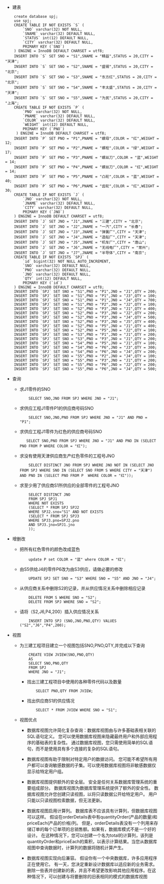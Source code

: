+ 建表
```
    create database spj;
    use spj;
    CREATE TABLE IF NOT EXISTS `S` (
        `SNO` varchar(32) NOT NULL,
        `SNAME` varchar(32) DEFAULT NULL,
        `STATUS` int(12) DEFAULT NULL,
        `CITY` varchar(32) DEFAULT NULL,
        PRIMARY KEY (`SNO`)
    ) ENGINE = InnoDB DEFAULT CHARSET = utf8;
    INSERT INTO `S` SET SNO = "S1",SNAME = "精益",STATUS = 20,CITY = "天津";
    INSERT INTO `S` SET SNO = "S2",SNAME = "盛锡",STATUS = 20,CITY = "北京";
    INSERT INTO `S` SET SNO = "S3",SNAME = "东方红",STATUS = 20,CITY = "北京";
    INSERT INTO `S` SET SNO = "S4",SNAME = "丰太盛",STATUS = 20,CITY = "天津";
    INSERT INTO `S` SET SNO = "S5",SNAME = "为民",STATUS = 20,CITY = "上海";
    CREATE TABLE IF NOT EXISTS `P` (
        `PNO` varchar(32) NOT NULL,
        `PNAME` varchar(32) DEFAULT NULL,
        `COLOR` varchar(32) DEFAULT NULL,
        `WEIGHT` int(12) DEFAULT NULL,
        PRIMARY KEY (`PNO`)
     ) ENGINE = InnoDB DEFAULT CHARSET = utf8;
    INSERT INTO `P` SET PNO = "P1",PNAME = "螺母",COLOR = "红",WEIGHT = 12;
    INSERT INTO `P` SET PNO = "P2",PNAME = "螺栓",COLOR = "绿",WEIGHT = 17;
    INSERT INTO `P` SET PNO = "P3",PNAME = "螺丝刀",COLOR = "蓝",WEIGHT = 14;
    INSERT INTO `P` SET PNO = "P4",PNAME = "螺丝刀",COLOR = "红",WEIGHT = 14;
    INSERT INTO `P` SET PNO = "P5",PNAME = "凸轮",COLOR = "蓝",WEIGHT = 40;
    INSERT INTO `P` SET PNO = "P6",PNAME = "齿轮",COLOR = "红",WEIGHT = 30;
    CREATE TABLE IF NOT EXISTS `J` (
        `JNO` varchar(32) NOT NULL,
        `JNAME` varchar(32) DEFAULT NULL,
        `CITY` varchar(32) DEFAULT NULL,
        PRIMARY KEY (`JNO`)
    ) ENGINE = InnoDB DEFAULT CHARSET = utf8;
    INSERT INTO `J` SET JNO = "J1",JNAME = "三建",CITY = "北京";
    INSERT INTO `J` SET JNO = "J2",JNAME = "一汽",CITY = "长春";
    INSERT INTO `J` SET JNO = "J3",JNAME = "弹簧厂",CITY = "天津";
    INSERT INTO `J` SET JNO = "J4",JNAME = "造船厂",CITY = "天津";
    INSERT INTO `J` SET JNO = "J5",JNAME = "机车厂",CITY = "唐山";
    INSERT INTO `J` SET JNO = "J6",JNAME = "无线电厂",CITY = "常州";
    INSERT INTO `J` SET JNO = "J7",JNAME = "半导体",CITY = "南京";
    CREATE TABLE IF NOT EXISTS `SPJ` (
        `id` bigint(32) NOT NULL AUTO_INCREMENT,
        `SNO` varchar(32) DEFAULT NULL,
        `PNO` varchar(32) DEFAULT NULL,
        `JNO` varchar(32) DEFAULT NULL,
        `QTY` int(12) DEFAULT NULL,
        PRIMARY KEY (`id`)
    ) ENGINE = InnoDB DEFAULT CHARSET = utf8;
    INSERT INTO `SPJ` SET SNO = "S1",PNO = "P1",JNO = "J1",QTY = 200;
    INSERT INTO `SPJ` SET SNO = "S1",PNO = "P1",JNO = "J3",QTY = 100;
    INSERT INTO `SPJ` SET SNO = "S1",PNO = "P1",JNO = "J4",QTY = 700;
    INSERT INTO `SPJ` SET SNO = "S1",PNO = "P2",JNO = "J2",QTY = 100;
    INSERT INTO `SPJ` SET SNO = "S2",PNO = "P3",JNO = "J1",QTY = 400;
    INSERT INTO `SPJ` SET SNO = "S2",PNO = "P3",JNO = "J2",QTY = 200;
    INSERT INTO `SPJ` SET SNO = "S2",PNO = "P3",JNO = "J4",QTY = 500;
    INSERT INTO `SPJ` SET SNO = "S2",PNO = "P3",JNO = "J5",QTY = 400;
    INSERT INTO `SPJ` SET SNO = "S2",PNO = "P5",JNO = "J1",QTY = 400;
    INSERT INTO `SPJ` SET SNO = "S2",PNO = "P5",JNO = "J2",QTY = 100;
    INSERT INTO `SPJ` SET SNO = "S3",PNO = "P1",JNO = "J1",QTY = 200;
    INSERT INTO `SPJ` SET SNO = "S3",PNO = "P3",JNO = "J1",QTY = 200;
    INSERT INTO `SPJ` SET SNO = "S4",PNO = "P5",JNO = "J1",QTY = 100;
    INSERT INTO `SPJ` SET SNO = "S4",PNO = "P6",JNO = "J3",QTY = 300;
    INSERT INTO `SPJ` SET SNO = "S4",PNO = "P6",JNO = "J4",QTY = 200;
    INSERT INTO `SPJ` SET SNO = "S5",PNO = "P2",JNO = "J4",QTY = 100;
    INSERT INTO `SPJ` SET SNO = "S5",PNO = "P3",JNO = "J1",QTY = 200;
    INSERT INTO `SPJ` SET SNO = "S5",PNO = "P6",JNO = "J2",QTY = 200;
    INSERT INTO `SPJ` SET SNO = "S5",PNO = "P6",JNO = "J4",QTY = 500;
```
+ 查询
    + 求J1零件的SNO
        ```
            SELECT SNO,JNO FROM SPJ WHERE JNO = "J1";
        ```
    + 求供应工程J1零件P1的供应商号码SNO
        ```
            SELECT SNO,JNO,PNO FROM SPJ WHERE JNO = "J1" AND PNO = "P1";
        ```
    + 求供应工程J1零件为红色的供应商号码SNO
        ```
           SELECT SNO,PNO FROM SPJ WHERE JNO = "J1" AND PNO IN (SELECT PNO FROM P WHERE COLOR = "红"); 
        ```
    + 求没有使用天津供应商生产红色零件的工程号JNO
        ```
            SELECT DISTINCT JNO FROM SPJ WHERE JNO NOT IN (SELECT JNO FROM SPJ WHERE SNO IN (SELECT SNO FROM S WHERE CITY = "天津") AND PNO IN (SELECT PNO FROM P  WHERE COLOR = "红"));
        ```
    + 求至少用了供应商S1所供应的全部零件的工程号JNO
        ```
            SELECT DISTINCT JNO
            FROM SPJ SPJ1
            WHERE NOT EXISTS
            (SELECT * FROM SPJ SPJ2
            WHERE SPJ2.sno="S1" AND NOT EXISTS
            (SELECT * FROM SPJ SPJ3
            WHERE SPJ3.pno=SPJ2.pno
            AND SPJ3.jno=SPJ1.jno
            ));
        ```

+ 增删改
    + 把所有红色零件的颜色改成蓝色
        ```
            update P set COLOR = "蓝" where COLOR = "红";
        ```
    + 由S5供给J4的零件P6改为由S3供应，请做必要的修改
        ```
            UPDATE SPJ SET SNO = "S3" WHERE SNO = "S5" AND JNO = "J4";
        ```
    + 从供应商关系中删除S2的记录，并从供应情况关系中删除相应记录
        ```
            DELETE FROM S WHERE SNO = "S2";
            DELETE FROM SPJ WHERE SNO = "S2";
        ```
    + 请将（S2,J6,P4,200）插入供应情况关系 
        ```
            INSERT INTO SPJ (SNO,JNO,PNO,QTY) VALUES ("S2","J6","P4",200);
        ```
+ 视图
    + 为三建工程项目建立一个视图包括SNO,PNO,QTY,并完成以下查询
        ```
            CREATE VIEW JVIEW(SNO,PNO,QTY)
            AS
            SELECT SNO,PNO,QTY 
            FROM SPJ 
            WHERE JNO = "J1";
        ```
        + 找出三建工程项目中使用的各种零件代码以及数量
            ```
                SELECT PNO,QTY FROM JVIEW;
            ```
        + 找出供应商S1的供应情况
            ```
                SELECT * FROM JVIEW WHERE SNO = "S1";
            ```
    + 视图优点
        + 数据库视图允许简化复杂查询：数据库视图由与许多基础表相关联的SQL语句定义。 您可以使用数据库视图来隐藏最终用户和外部应用程序的基础表的复杂性。 通过数据库视图，您只需使用简单的SQL语句，而不是使用具有多个连接的复杂的SQL语句。

        + 数据库视图有助于限制对特定用户的数据访问。 您可能不希望所有用户都可以查询敏感数据的子集。可以使用数据库视图将非敏感数据仅显示给特定用户组。

        + 数据库视图提供额外的安全层。 安全是任何关系数据库管理系统的重要组成部分。 数据库视图为数据库管理系统提供了额外的安全性。 数据库视图允许您创建只读视图，以将只读数据公开给特定用户。 用户只能以只读视图检索数据，但无法更新。

        + 数据库视图启用计算列。 数据库表不应该具有计算列，但数据库视图可以这样。 假设在orderDetails表中有quantityOrder(产品的数量)和priceEach(产品的价格)列。 但是，orderDetails表没有一个列用来存储订单的每个订单项的总销售额。如果有，数据库模式不是一个好的设计。 在这种情况下，您可以创建一个名为total的计算列，该列是quantityOrder和priceEach的乘积，以表示计算结果。当您从数据库视图中查询数据时，计算列的数据将随机计算产生。

        + 数据库视图实现向后兼容。 假设你有一个中央数据库，许多应用程序正在使用它。 有一天，您决定重新设计数据库以适应新的业务需求。删除一些表并创建新的表，并且不希望更改影响其他应用程序。在这种情况下，可以创建与将要删除的旧表相同的模式的数据库视图